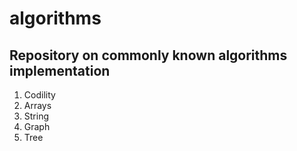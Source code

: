 # algorithms
## Repository on commonly known algorithms implementation
1. Codility
2. Arrays
3. String
4. Graph
5. Tree
